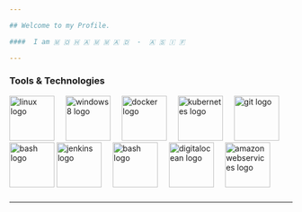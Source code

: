 ```yaml
---

## Welcome to my Profile.  

####  I am 🇲 🇴 🇭 🇦 🇲 🇲 🇦 🇩  -  🇦 🇸 🇮 🇫  

---
```

### Tools & Technologies

<div align="left">
  <img src="https://cdn.jsdelivr.net/gh/devicons/devicon/icons/linux/linux-original.svg" height="80" alt="linux logo"  />
  <img width="12" />
  <img src="https://cdn.jsdelivr.net/gh/devicons/devicon/icons/windows8/windows8-original.svg" height="80" alt="windows8 logo"  />
  <img width="12" />
  <img src="https://cdn.jsdelivr.net/gh/devicons/devicon/icons/docker/docker-original.svg" height="80" alt="docker logo"  />
  <img width="12" />
  <img src="https://cdn.jsdelivr.net/gh/devicons/devicon/icons/kubernetes/kubernetes-plain.svg" height="80" alt="kubernetes logo"  />
  <img width="12" />
  <img src="https://cdn.jsdelivr.net/gh/devicons/devicon/icons/git/git-original.svg" height="80" alt="git logo"  />
  <img width="12" />
  <img src="https://cdn.jsdelivr.net/gh/devicons/devicon/icons/ansible/ansible-original.svg" height="80" alt="bash logo"  />
  <img src="https://skillicons.dev/icons?i=jenkins" height="80" alt="jenkins logo"  />
  <img width="12" />
  <img src="https://cdn.simpleicons.org/gnubash/4EAA25" height="80" alt="bash logo"  />  <img width="12" />
  <img src="https://cdn.jsdelivr.net/gh/devicons/devicon/icons/digitalocean/digitalocean-original.svg" height="80" alt="digitalocean logo"  />
  <img width="12" />
  <img src="https://cdn.jsdelivr.net/gh/devicons/devicon/icons/amazonwebservices/amazonwebservices-original.svg" height="80" alt="amazonwebservices logo"  />
</div>


</div>


###

<div align="left">
</div>

---

